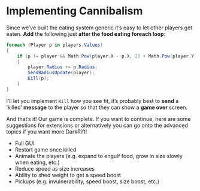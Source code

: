 # Implementing Cannibalism
Since we’ve built the eating system generic it’s easy to let other players get eaten. **Add** the following just **after the food eating foreach loop**:
```csharp
foreach (Player p in players.Values)
{
    if (p != player && Math.Pow(player.X - p.X, 2) + Math.Pow(player.Y - p.Y, 2) < Math.Pow(player.Radius, 2))
    {
        player.Radius += p.Radius;
        SendRadiusUpdate(player);
        Kill(p);
    }
}
```
I’ll let you implement `Kill` how you see fit, it’s probably best to **send** a ‘killed’ **message** to the player so that they can show a **game over** screen.

And that’s it! Our game is complete. If you want to continue, here are some suggestions for extensions or alternatively you can go onto the advanced topics if you want more DarkRift!
- Full GUI
- Restart game once killed
- Animate the players (e.g. expand to engulf food, grow in size slowly when eating, etc.)
- Reduce speed as size increases
- Ability to shed weight to get a speed boost
- Pickups (e.g. invulnerability, speed boost, size boost, etc.)

